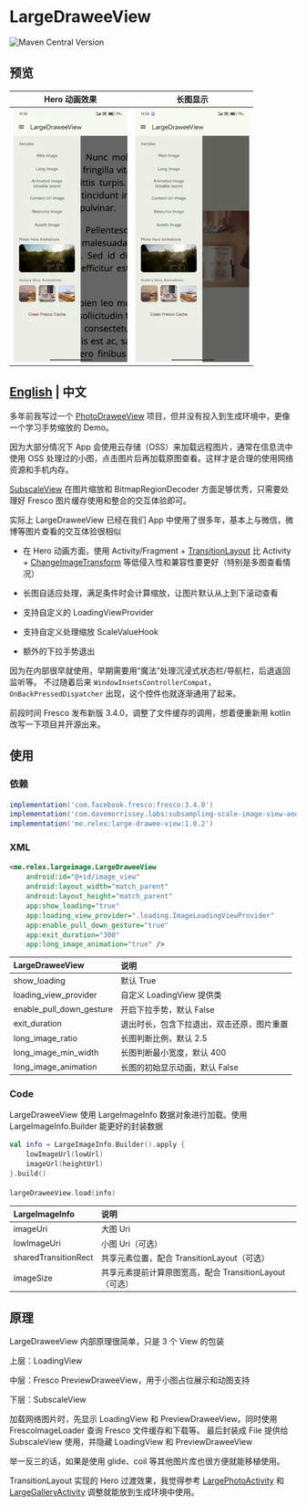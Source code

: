 # LargeDraweeView

![Maven Central Version](https://img.shields.io/maven-central/v/me.relex/large-drawee-view)

## 预览

| Hero 动画效果                                                                                          | 长图显示                                                                                          |
| ------------------------------------------------------------------------------------------------------ | ------------------------------------------------------------------------------------------------- |
| ![img](https://raw.githubusercontent.com/ongakuer/LargeDraweeView/main/screenshot/hero-animations.gif) | ![img](https://raw.githubusercontent.com/ongakuer/LargeDraweeView/main/screenshot/long-image.gif) |

## [English](README.md) | 中文

多年前我写过一个 [PhotoDraweeView](https://github.com/ongakuer/PhotoDraweeView) 项目，但并没有投入到生成环境中，更像一个学习手势缩放的 Demo。

因为大部分情况下 App 会使用云存储（OSS）来加载远程图片，通常在信息流中使用 OSS 处理过的小图，点击图片后再加载原图查看。这样才是合理的使用网络资源和手机内存。

[SubscaleView](https://github.com/davemorrissey/subsampling-scale-image-view) 在图片缩放和 BitmapRegionDecoder 方面足够优秀，只需要处理好 Fresco 图片缓存使用和整合的交互体验即可。

实际上 LargeDraweeView 已经在我们 App 中使用了很多年，基本上与微信，微博等图片查看的交互体验很相似

-   在 Hero 动画方面，使用 Activity/Fragment + [TransitionLayout](largeimage/src/main/java/me/relex/largeimage/TransitionLayout.kt) 比 Activity + [ChangeImageTransform](https://developer.android.com/develop/ui/views/animations/transitions/start-activity) 等低侵入性和兼容性要更好（特别是多图查看情况）

-   长图自适应处理，满足条件时会计算缩放，让图片默认从上到下滚动查看

-   支持自定义的 LoadingViewProvider

-   支持自定义处理缩放 ScaleValueHook

-   额外的下拉手势退出

因为在内部很早就使用，早期需要用“魔法”处理沉浸式状态栏/导航栏，后退返回监听等。 不过随着后来 `WindowInsetsControllerCompat`， `OnBackPressedDispatcher` 出现，这个控件也就逐渐通用了起来。

前段时间 Fresco 发布新版 3.4.0，调整了文件缓存的调用，想着便重新用 kotlin 改写一下项目并开源出来。

## 使用

### 依赖

```groovy
implementation('com.facebook.fresco:fresco:3.4.0')
implementation('com.davemorrissey.labs:subsampling-scale-image-view-androidx:3.10.0')
implementation('me.relex:large-drawee-view:1.0.2')
```

### XML

```xml
<me.relex.largeimage.LargeDraweeView
    android:id="@+id/image_view"
    android:layout_width="match_parent"
    android:layout_height="match_parent"
    app:show_loading="true"
    app:loading_view_provider=".loading.ImageLoadingViewProvider"
    app:enable_pull_down_gesture="true"
    app:exit_duration="300"
    app:long_image_animation="true" />
```

| LargeDraweeView          | 说明                                       |
| :----------------------- | :----------------------------------------- |
| show_loading             | 默认 True                                  |
| loading_view_provider    | 自定义 LoadingView 提供类                  |
| enable_pull_down_gesture | 开启下拉手势，默认 False                   |
| exit_duration            | 退出时长，包含下拉退出，双击还原，图片重置 |
| long_image_ratio         | 长图判断比例，默认 2.5                     |
| long_image_min_width     | 长图判断最小宽度，默认 400                 |
| long_image_animation     | 长图的初始显示动画，默认 False             |

### Code

LargeDraweeView 使用 LargeImageInfo 数据对象进行加载。使用 LargeImageInfo.Builder 能更好的封装数据

```kotlin
val info = LargeImageInfo.Builder().apply {
    lowImageUrl(lowUrl)
    imageUrl(heightUrl)
}.build()

largeDraweeView.load(info)
```

| LargeImageInfo       | 说明                                                    |
| :------------------- | :------------------------------------------------------ |
| imageUri             | 大图 Uri                                                |
| lowImageUri          | 小图 Uri（可选）                                        |
| sharedTransitionRect | 共享元素位置，配合 TransitionLayout（可选）             |
| imageSize            | 共享元素提前计算原图宽高，配合 TransitionLayout（可选） |

## 原理

LargeDraweeView 内部原理很简单，只是 3 个 View 的包装

上层：LoadingView

中层：Fresco PreviewDraweeView，用于小图占位展示和动图支持

下层：SubscaleView

加载网络图片时，先显示 LoadingView 和 PreviewDraweeView。同时使用 FrescoImageLoader 查询 Fresco 文件缓存和下载等。 最后封装成 File 提供给 SubscaleView 使用，并隐藏 LoadingView 和 PreviewDraweeView

举一反三的话，如果是使用 glide、coil 等其他图片库也很方便就能移植使用。

TransitionLayout 实现的 Hero 过渡效果，我觉得参考 [LargePhotoActivity](app/src/main/java/me/relex/sample/largeimage/hero/LargePhotoActivity.kt) 和 [LargeGalleryActivity](app/src/main/java/me/relex/sample/largeimage/hero/LargeGalleryActivity.kt) 调整就能放到生成环境中使用。
